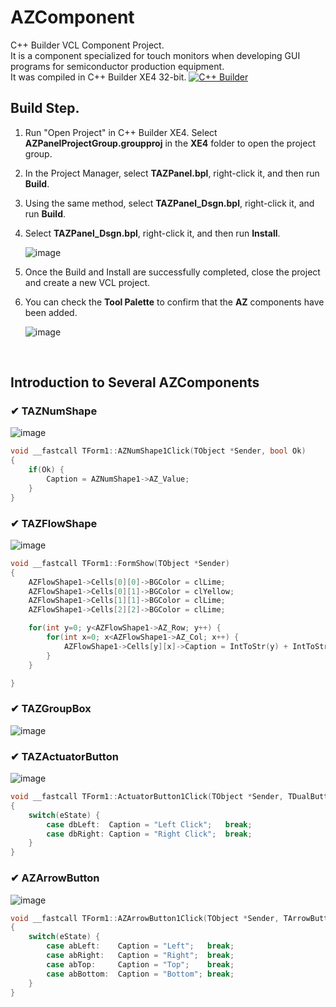 # AZComponent
C++ Builder VCL Component Project. <br>
It is a component specialized for touch monitors when developing GUI programs for semiconductor production equipment.<br>
It was compiled in C++ Builder XE4 32-bit. <a href="https://www.embarcadero.com/" target="_blank"><img alt="C++ Builder" src="https://img.shields.io/badge/-C++ Builder-45b8d8?style=flat-square&logo=cplusplusbuilder&logoColor=white" /> </a>

## Build Step.
1. Run "Open Project" in C++ Builder XE4. Select **AZPanelProjectGroup.groupproj** in the **XE4** folder to open the project group.
2. In the Project Manager, select **TAZPanel.bpl**, right-click it, and then run **Build**.
3. Using the same method, select **TAZPanel_Dsgn.bpl**, right-click it, and run **Build**.
4. Select **TAZPanel_Dsgn.bpl**, right-click it, and then run **Install**.

    ![image](https://github.com/user-attachments/assets/f181d040-7b4f-400a-b217-39b38dd3c8d7)

5. Once the Build and Install are successfully completed, close the project and create a new VCL project.
6. You can check the **Tool Palette** to confirm that the **AZ** components have been added.

    ![image](https://github.com/user-attachments/assets/fbbbdc96-0db9-4971-ad95-f1ae697c2d9c)

<br>

## Introduction to Several AZComponents
### ✔ TAZNumShape
![image](https://github.com/user-attachments/assets/6f1b57d0-37c9-48c6-a8df-c344a5c08ba1)
```C++
void __fastcall TForm1::AZNumShape1Click(TObject *Sender, bool Ok)
{
	if(Ok) {
		Caption = AZNumShape1->AZ_Value;
	}
}
```

### ✔ TAZFlowShape
![image](https://github.com/user-attachments/assets/28f120f5-ac61-42f8-a0b0-9c474cd4aa93)
```C++
void __fastcall TForm1::FormShow(TObject *Sender)
{
	AZFlowShape1->Cells[0][0]->BGColor = clLime;
	AZFlowShape1->Cells[0][1]->BGColor = clYellow;
	AZFlowShape1->Cells[1][1]->BGColor = clLime;
	AZFlowShape1->Cells[2][2]->BGColor = clLime;

	for(int y=0; y<AZFlowShape1->AZ_Row; y++) {
		for(int x=0; x<AZFlowShape1->AZ_Col; x++) {
			AZFlowShape1->Cells[y][x]->Caption = IntToStr(y) + IntToStr(x) ;
		}
	}

}
```


### ✔ TAZGroupBox
![image](https://github.com/user-attachments/assets/6d08ea31-20cb-4de6-a950-6a9c4446080e)

### ✔ TAZActuatorButton
![image](https://github.com/user-attachments/assets/dd09b35b-8c2d-4471-bbef-2afaecbce305)
```C++
void __fastcall TForm1::ActuatorButton1Click(TObject *Sender, TDualButtonState eState)
{
	switch(eState) {
		case dbLeft:  Caption = "Left Click";	break;
		case dbRight: Caption = "Right Click";	break;
	}
}
```

### ✔ AZArrowButton
![image](https://github.com/user-attachments/assets/90a91df0-8437-4dd0-82df-415d9c66492e)
```C++
void __fastcall TForm1::AZArrowButton1Click(TObject *Sender, TArrowButtonState eState)
{
	switch(eState) {
		case abLeft: 	Caption = "Left";   break;
		case abRight: 	Caption = "Right";  break;
		case abTop: 	Caption = "Top";    break;
		case abBottom: 	Caption = "Bottom"; break;
	}
}
```
